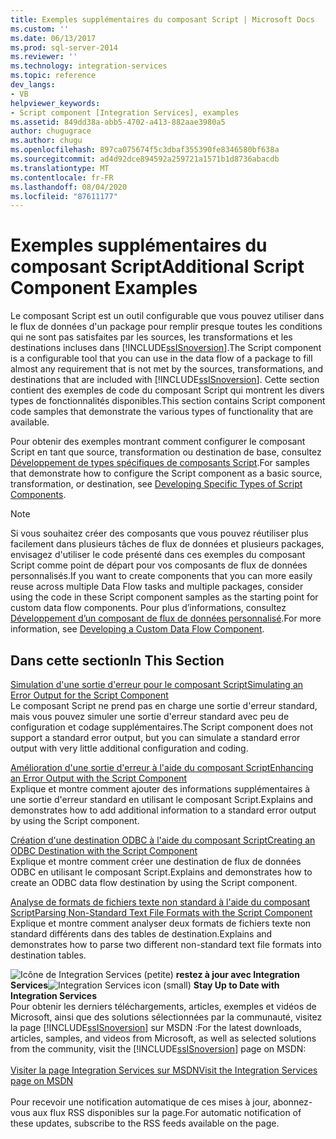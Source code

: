 ```yaml
---
title: Exemples supplémentaires du composant Script | Microsoft Docs
ms.custom: ''
ms.date: 06/13/2017
ms.prod: sql-server-2014
ms.reviewer: ''
ms.technology: integration-services
ms.topic: reference
dev_langs:
- VB
helpviewer_keywords:
- Script component [Integration Services], examples
ms.assetid: 849dd38a-abb5-4702-a413-882aae3980a5
author: chugugrace
ms.author: chugu
ms.openlocfilehash: 897ca075674f5c3dbaf355390fe8346580bf638a
ms.sourcegitcommit: ad4d92dce894592a259721a1571b1d8736abacdb
ms.translationtype: MT
ms.contentlocale: fr-FR
ms.lasthandoff: 08/04/2020
ms.locfileid: "87611177"
---
```

# <a name="additional-script-component-examples"></a><span data-ttu-id="cd4d6-102">Exemples supplémentaires du composant Script</span><span class="sxs-lookup"><span data-stu-id="cd4d6-102">Additional Script Component Examples</span></span>
  <span data-ttu-id="cd4d6-103">Le composant Script est un outil configurable que vous pouvez utiliser dans le flux de données d'un package pour remplir presque toutes les conditions qui ne sont pas satisfaites par les sources, les transformations et les destinations incluses dans [!INCLUDE[ssISnoversion](../../includes/ssisnoversion-md.md)].</span><span class="sxs-lookup"><span data-stu-id="cd4d6-103">The Script component is a configurable tool that you can use in the data flow of a package to fill almost any requirement that is not met by the sources, transformations, and destinations that are included with [!INCLUDE[ssISnoversion](../../includes/ssisnoversion-md.md)].</span></span> <span data-ttu-id="cd4d6-104">Cette section contient des exemples de code du composant Script qui montrent les divers types de fonctionnalités disponibles.</span><span class="sxs-lookup"><span data-stu-id="cd4d6-104">This section contains Script component code samples that demonstrate the various types of functionality that are available.</span></span>  
  
 <span data-ttu-id="cd4d6-105">Pour obtenir des exemples montrant comment configurer le composant Script en tant que source, transformation ou destination de base, consultez [Développement de types spécifiques de composants Script](../extending-packages-scripting-data-flow-script-component-types/developing-specific-types-of-script-components.md).</span><span class="sxs-lookup"><span data-stu-id="cd4d6-105">For samples that demonstrate how to configure the Script component as a basic source, transformation, or destination, see [Developing Specific Types of Script Components](../extending-packages-scripting-data-flow-script-component-types/developing-specific-types-of-script-components.md).</span></span>  
  
> [!NOTE]  
>  <span data-ttu-id="cd4d6-106">Si vous souhaitez créer des composants que vous pouvez réutiliser plus facilement dans plusieurs tâches de flux de données et plusieurs packages, envisagez d'utiliser le code présenté dans ces exemples du composant Script comme point de départ pour vos composants de flux de données personnalisés.</span><span class="sxs-lookup"><span data-stu-id="cd4d6-106">If you want to create components that you can more easily reuse across multiple Data Flow tasks and multiple packages, consider using the code in these Script component samples as the starting point for custom data flow components.</span></span> <span data-ttu-id="cd4d6-107">Pour plus d’informations, consultez [Développement d’un composant de flux de données personnalisé](../extending-packages-custom-objects/data-flow/developing-a-custom-data-flow-component.md).</span><span class="sxs-lookup"><span data-stu-id="cd4d6-107">For more information, see [Developing a Custom Data Flow Component](../extending-packages-custom-objects/data-flow/developing-a-custom-data-flow-component.md).</span></span>  
  
## <a name="in-this-section"></a><span data-ttu-id="cd4d6-108">Dans cette section</span><span class="sxs-lookup"><span data-stu-id="cd4d6-108">In This Section</span></span>  
 [<span data-ttu-id="cd4d6-109">Simulation d'une sortie d'erreur pour le composant Script</span><span class="sxs-lookup"><span data-stu-id="cd4d6-109">Simulating an Error Output for the Script Component</span></span>](../extending-packages-scripting-data-flow-script-component-examples/simulating-an-error-output-for-the-script-component.md)  
 <span data-ttu-id="cd4d6-110">Le composant Script ne prend pas en charge une sortie d'erreur standard, mais vous pouvez simuler une sortie d'erreur standard avec peu de configuration et codage supplémentaires.</span><span class="sxs-lookup"><span data-stu-id="cd4d6-110">The Script component does not support a standard error output, but you can simulate a standard error output with very little additional configuration and coding.</span></span>  
  
 [<span data-ttu-id="cd4d6-111">Amélioration d'une sortie d'erreur à l'aide du composant Script</span><span class="sxs-lookup"><span data-stu-id="cd4d6-111">Enhancing an Error Output with the Script Component</span></span>](../extending-packages-scripting-data-flow-script-component-examples/enhancing-an-error-output-with-the-script-component.md)  
 <span data-ttu-id="cd4d6-112">Explique et montre comment ajouter des informations supplémentaires à une sortie d'erreur standard en utilisant le composant Script.</span><span class="sxs-lookup"><span data-stu-id="cd4d6-112">Explains and demonstrates how to add additional information to a standard error output by using the Script component.</span></span>  
  
 [<span data-ttu-id="cd4d6-113">Création d'une destination ODBC à l'aide du composant Script</span><span class="sxs-lookup"><span data-stu-id="cd4d6-113">Creating an ODBC Destination with the Script Component</span></span>](../extending-packages-scripting-data-flow-script-component-examples/creating-an-odbc-destination-with-the-script-component.md)  
 <span data-ttu-id="cd4d6-114">Explique et montre comment créer une destination de flux de données ODBC en utilisant le composant Script.</span><span class="sxs-lookup"><span data-stu-id="cd4d6-114">Explains and demonstrates how to create an ODBC data flow destination by using the Script component.</span></span>  
  
 [<span data-ttu-id="cd4d6-115">Analyse de formats de fichiers texte non standard à l'aide du composant Script</span><span class="sxs-lookup"><span data-stu-id="cd4d6-115">Parsing Non-Standard Text File Formats with the Script Component</span></span>](../extending-packages-scripting-data-flow-script-component-examples/parsing-non-standard-text-file-formats-with-the-script-component.md)  
 <span data-ttu-id="cd4d6-116">Explique et montre comment analyser deux formats de fichiers texte non standard différents dans des tables de destination.</span><span class="sxs-lookup"><span data-stu-id="cd4d6-116">Explains and demonstrates how to parse two different non-standard text file formats into destination tables.</span></span>  
  
<span data-ttu-id="cd4d6-117">![Icône de Integration Services (petite)](../media/dts-16.gif "Icône Integration Services (petite)")  **restez à jour avec Integration Services**</span><span class="sxs-lookup"><span data-stu-id="cd4d6-117">![Integration Services icon (small)](../media/dts-16.gif "Integration Services icon (small)")  **Stay Up to Date with Integration Services**</span></span><br /> <span data-ttu-id="cd4d6-118">Pour obtenir les derniers téléchargements, articles, exemples et vidéos de Microsoft, ainsi que des solutions sélectionnées par la communauté, visitez la page [!INCLUDE[ssISnoversion](../../includes/ssisnoversion-md.md)] sur MSDN :</span><span class="sxs-lookup"><span data-stu-id="cd4d6-118">For the latest downloads, articles, samples, and videos from Microsoft, as well as selected solutions from the community, visit the [!INCLUDE[ssISnoversion](../../includes/ssisnoversion-md.md)] page on MSDN:</span></span><br /><br /> [<span data-ttu-id="cd4d6-119">Visiter la page Integration Services sur MSDN</span><span class="sxs-lookup"><span data-stu-id="cd4d6-119">Visit the Integration Services page on MSDN</span></span>](https://go.microsoft.com/fwlink/?LinkId=136655)<br /><br /> <span data-ttu-id="cd4d6-120">Pour recevoir une notification automatique de ces mises à jour, abonnez-vous aux flux RSS disponibles sur la page.</span><span class="sxs-lookup"><span data-stu-id="cd4d6-120">For automatic notification of these updates, subscribe to the RSS feeds available on the page.</span></span>  
  
  
